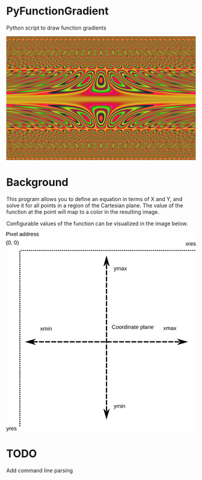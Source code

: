 # PyFunctionGradient
Python script to draw function gradients

![PyFunctionGradient output](demo.png "Example output of z = math.cos(y*x) * math.sin(x) * x")

# Background

This program allows you to define an equation in terms of X and Y, and solve it for all points in a region of the Cartesian plane.  The value of the function at the point will map to a color in the resulting image.

Configurable values of the function can be visualized in the image below.

![Configuration options](input_config.png "function area")

# TODO

Add command line parsing 






